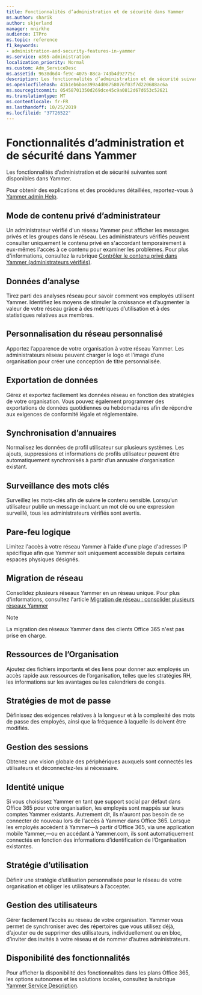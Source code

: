 ```yaml
---
title: Fonctionnalités d’administration et de sécurité dans Yammer
ms.author: sharik
author: skjerland
manager: mnirkhe
audience: ITPro
ms.topic: reference
f1_keywords:
- administration-and-security-features-in-yammer
ms.service: o365-administration
localization_priority: Normal
ms.custom: Adm_ServiceDesc
ms.assetid: 9638d6d4-fe9c-4075-88ca-743b4d92775c
description: Les fonctionnalités d’administration et de sécurité suivantes sont disponibles dans Yammer.
ms.openlocfilehash: 41b1eb6bae399a4d08758076f03f7d220688ac6a
ms.sourcegitcommit: 05458701350d269dce45c9a0812d67d653c52621
ms.translationtype: MT
ms.contentlocale: fr-FR
ms.lasthandoff: 10/25/2019
ms.locfileid: "37726522"
---
```

# <a name="administration-and-security-features-in-yammer"></a>Fonctionnalités d’administration et de sécurité dans Yammer

Les fonctionnalités d’administration et de sécurité suivantes sont disponibles dans Yammer.
  
Pour obtenir des explications et des procédures détaillées, reportez-vous à [Yammer admin Help](https://go.microsoft.com/fwlink/?LinkId=869688).

## <a name="admin-private-content-mode"></a>Mode de contenu privé d’administrateur

Un administrateur vérifié d'un réseau Yammer peut afficher les messages privés et les groupes dans le réseau. Les administrateurs vérifiés peuvent consulter uniquement le contenu privé en s'accordant temporairement à eux-mêmes l'accès à ce contenu pour examiner les problèmes. Pour plus d'informations, consultez la rubrique [Contrôler le contenu privé dans Yammer (administrateurs vérifiés)](https://go.microsoft.com/fwlink/?LinkId=627479).

## <a name="analytics"></a>Données d’analyse

Tirez parti des analyses réseau pour savoir comment vos employés utilisent Yammer. Identifiez les moyens de stimuler la croissance et d’augmenter la valeur de votre réseau grâce à des métriques d’utilisation et à des statistiques relatives aux membres.

## <a name="custom-network-branding"></a>Personnalisation du réseau personnalisé

Apportez l’apparence de votre organisation à votre réseau Yammer. Les administrateurs réseau peuvent charger le logo et l’image d’une organisation pour créer une conception de titre personnalisée.

## <a name="data-export"></a>Exportation de données

Gérez et exportez facilement les données réseau en fonction des stratégies de votre organisation. Vous pouvez également programmer des exportations de données quotidiennes ou hebdomadaires afin de répondre aux exigences de conformité légale et réglementaire.
  
## <a name="directory-synchronization"></a>Synchronisation d’annuaires

Normalisez les données de profil utilisateur sur plusieurs systèmes. Les ajouts, suppressions et informations de profils utilisateur peuvent être automatiquement synchronisés à partir d’un annuaire d’organisation existant.

## <a name="keyword-monitoring"></a>Surveillance des mots clés

Surveillez les mots-clés afin de suivre le contenu sensible. Lorsqu’un utilisateur publie un message incluant un mot clé ou une expression surveillé, tous les administrateurs vérifiés sont avertis.

## <a name="logical-firewall"></a>Pare-feu logique

Limitez l'accès à votre réseau Yammer à l'aide d'une plage d'adresses IP spécifique afin que Yammer soit uniquement accessible depuis certains espaces physiques désignés.

## <a name="network-migration"></a>Migration de réseau

Consolidez plusieurs réseaux Yammer en un réseau unique. Pour plus d'informations, consultez l'article [Migration de réseau : consolider plusieurs réseaux Yammer](https://go.microsoft.com/fwlink/?LinkID=617488)
  
> [!NOTE]
> La migration des réseaux Yammer dans des clients Office 365 n'est pas prise en charge. 

## <a name="organization-resources"></a>Ressources de l’Organisation

Ajoutez des fichiers importants et des liens pour donner aux employés un accès rapide aux ressources de l’organisation, telles que les stratégies RH, les informations sur les avantages ou les calendriers de congés.
  
## <a name="password-policies"></a>Stratégies de mot de passe

Définissez des exigences relatives à la longueur et à la complexité des mots de passe des employés, ainsi que la fréquence à laquelle ils doivent être modifiés.
  
## <a name="session-management"></a>Gestion des sessions

Obtenez une vision globale des périphériques auxquels sont connectés les utilisateurs et déconnectez-les si nécessaire.

## <a name="single-identity"></a>Identité unique

Si vous choisissez Yammer en tant que support social par défaut dans Office 365 pour votre organisation, les employés sont mappés sur leurs comptes Yammer existants. Autrement dit, ils n'auront pas besoin de se connecter de nouveau lors de l'accès à Yammer dans Office 365. Lorsque les employés accèdent à Yammer&mdash;à partir d’Office 365, via une application mobile Yammer,&mdash;ou en accédant à Yammer.com, ils sont automatiquement connectés en fonction des informations d’identification de l’Organisation existantes.

## <a name="usage-policy"></a>Stratégie d’utilisation

Définir une stratégie d’utilisation personnalisée pour le réseau de votre organisation et obliger les utilisateurs à l’accepter.

## <a name="user-management"></a>Gestion des utilisateurs

Gérer facilement l’accès au réseau de votre organisation. Yammer vous permet de synchroniser avec des répertoires que vous utilisez déjà, d’ajouter ou de supprimer des utilisateurs, individuellement ou en bloc, d’inviter des invités à votre réseau et de nommer d’autres administrateurs.

## <a name="feature-availability"></a>Disponibilité des fonctionnalités

Pour afficher la disponibilité des fonctionnalités dans les plans Office 365, les options autonomes et les solutions locales, consultez la rubrique [Yammer Service Description](yammer-service-description.md).
  

